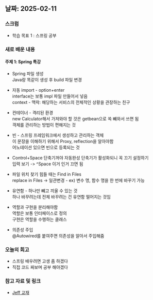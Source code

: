 ## 날짜: 2025-02-11

### 스크럼

- 학습 목표 1 : 스프링 공부

### 새로 배운 내용

#### 주제 1: Spring 특강

- Spring 파일 생성<br>
  Java랑 똑같이 생성 후 build 파일 변경

- 자동 import - option+enter<br>
  interface는 보통 impl 파일 만들어서 넣음<br>
  context - 맥락: 해당하는 서비스의 전체적인 상황을 관장하는 친구

- 컨테이너 - 격리된 환경<br>
  new Calculator해서 가져와야 할 것은 getbean으로 쏙 뺴와서 쓰면 됨<br>
  객체를 관리하는 방법이 편해지는 것

- 빈 - 스프링 프레임워크에서 생성하고 관리하는 객체<br>
  이 문장을 이해하기 위해서 Proxy, reflection을 알아야함<br>
  어노테이션 있으면 빈으로 등록되는 것

- Control+Space 단축기꺼야 자동완성 단축기가 활성화되니 꼭 끄기 설정하기<br>
  입력 보기 -> ^Space 이거 인거 끄면 됨

- 파일 위치 찾기 힘들 때는 Find in Files <br>
  replace in Files -> 일관변경 - ex) 변수 명, 함수 명을 한 번에 바꾸기 가능

- 유연함 - 하나만 뺴고 끼울 수 있는 것<br>
  하나 바꾸려는데 전체 바꾸려는 건 유연함 떨어지는 것임

- 역할과 구현을 분리해야함<br>
  역할은 보통 인터페이스로 정의<br>
  구현은 역할을 수행하는 클래스

- 의존성 주입<br>
  @Autowired를 붙여주면 의존성을 알아서 주입해줌

### 오늘의 회고

- 스프링 배우려면 고생 좀 하겠다
- 직접 코드 짜보며 공부 해야겠다

### 참고 자료 및 링크

- [Jeff 교재](https://www.notion.so/ej31/149954dac75580dca253e4f87d3bee89?v=197954dac755803c80c3000cb7685574)
